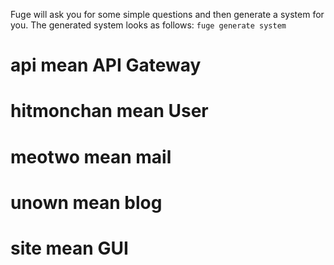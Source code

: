 Fuge will ask you for some simple questions and then generate a system for you. The generated system looks as follows:
`fuge generate system`

# api mean API Gateway
# hitmonchan mean User
# meotwo mean mail
# unown mean blog
# site mean GUI 